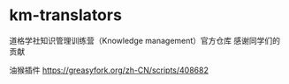 # km-translators
道格学社知识管理训练营（Knowledge management）官方仓库
感谢同学们的贡献

油猴插件 https://greasyfork.org/zh-CN/scripts/408682
